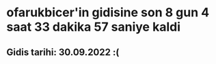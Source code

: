 # ofarukbicer'in gidisine son 8 gun 4 saat 33 dakika 57 saniye kaldi

## Gidis tarihi: 30.09.2022 :(